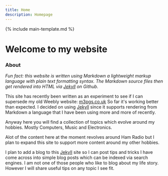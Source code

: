 ```yaml
---
title: Home
description: Homepage
---
```


{% include main-template.md %}

# Welcome to my website

### About

_Fun fact: this website is written using Markdown a lightweight markup language with plain text formatting syntax. The Markdown source files then get rendered into HTML via [Jekyll](https://github.com/jekyll/jekyll) on Github._

This site has recently been written as an experiment to see if I can supersede my old Weebly website: [m3pgs.co.uk](http://www.m3pgs.co.uk) So far it's working better than expected. I decided on using [Jekyll](https://github.com/jekyll/jekyll) since it supports rendering from Markdown a language that I have been using more and more of recently.

Anyway here you will find a collection of topics which evolve around my hobbies. Mostly Computers, Music and Electronics.

Alot of the content here at the moment revolves around Ham Radio but I plan to expand this site to support more content around my other hobbies.

I plan to add a blog to this [Jekyll](https://github.com/jekyll/jekyll) site so I can post tips and tricks I have come across into simple blog posts which can be indexed via search engines. I am not one of those people who like to blog about my life story. However I will share useful tips on any topic I see fit.
